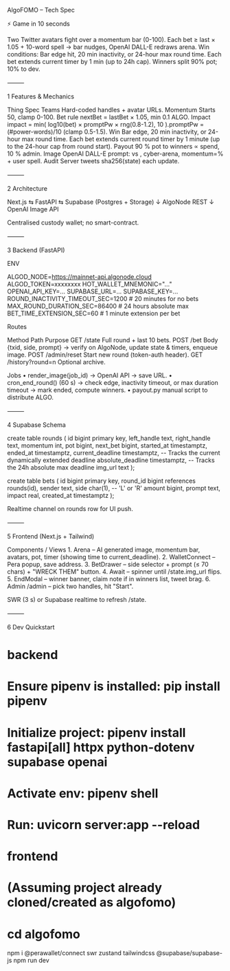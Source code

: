 AlgoFOMO – Tech Spec

⚡ Game in 10 seconds

Two Twitter avatars fight over a momentum bar (0-100).
Each bet ≥ last × 1.05 + 10-word spell → bar nudges, OpenAI DALL-E redraws arena.
Win conditions: Bar edge hit, 20 min inactivity, or 24-hour max round time. Each bet extends current timer by 1 min (up to 24h cap). Winners split 90% pot; 10% to dev.

⸻

1 Features & Mechanics

Thing	Spec
Teams	Hard-coded handles + avatar URLs.
Momentum	Starts 50, clamp 0-100.
Bet rule	nextBet = lastBet × 1.05, min 0.1 ALGO.
Impact	impact = min( log10(bet) × promptPw × rng(0.8-1.2), 10 ).promptPw = (#power-words)/10 (clamp 0.5-1.5).
Win	Bar edge, 20 min inactivity, or 24-hour max round time. Each bet extends current round timer by 1 minute (up to the 24-hour cap from round start).
Payout	90 % pot to winners ∝ spend, 10 % admin.
Image	OpenAI DALL-E prompt: <left> vs <right>, cyber-arena, momentum=<x>% + user spell.
Audit	Server tweets sha256(state) each update.


⸻

2 Architecture

Next.js  ⇆  FastAPI  ⇆  Supabase (Postgres + Storage)
            ↓
        AlgoNode REST
            ↓
      OpenAI Image API

Centralised custody wallet; no smart-contract.

⸻

3 Backend (FastAPI)

ENV

ALGOD_NODE=https://mainnet-api.algonode.cloud
ALGOD_TOKEN=xxxxxxxx
HOT_WALLET_MNEMONIC="..."
OPENAI_API_KEY=...
SUPABASE_URL=...
SUPABASE_KEY=...
ROUND_INACTIVITY_TIMEOUT_SEC=1200 # 20 minutes for no bets
MAX_ROUND_DURATION_SEC=86400   # 24 hours absolute max
BET_TIME_EXTENSION_SEC=60      # 1 minute extension per bet

Routes

Method	Path	Purpose
GET	/state	Full round + last 10 bets.
POST	/bet	Body {txid, side, prompt} → verify on AlgoNode, update state & timers, enqueue image.
POST	/admin/reset	Start new round (token-auth header).
GET	/history?round=n	Optional archive.

Jobs
	•	render_image(job_id) → OpenAI API → save URL.
	•	cron_end_round() (60 s) → check edge, inactivity timeout, or max duration timeout → mark ended, compute winners.
	•	payout.py manual script to distribute ALGO.

⸻

4 Supabase Schema

create table rounds (
  id bigint primary key,
  left_handle text,
  right_handle text,
  momentum int,
  pot bigint,
  next_bet bigint,
  started_at timestamptz,
  ended_at timestamptz,
  current_deadline timestamptz, -- Tracks the current dynamically extended deadline
  absolute_deadline timestamptz, -- Tracks the 24h absolute max deadline
  img_url text
);

create table bets (
  id bigint primary key,
  round_id bigint references rounds(id),
  sender text,
  side char(1),         -- 'L' or 'R'
  amount bigint,
  prompt text,
  impact real,
  created_at timestamptz
);

Realtime channel on rounds row for UI push.

⸻

5 Frontend (Next.js + Tailwind)

Components / Views
	1.	Arena – AI generated image, momentum bar, avatars, pot, timer (showing time to current_deadline).
	2.	WalletConnect – Pera popup, save address.
	3.	BetDrawer – side selector + prompt (≤ 70 chars) + "WRECK THEM" button.
	4.	Await – spinner until /state.img_url flips.
	5.	EndModal – winner banner, claim note if in winners list, tweet brag.
	6.	Admin /admin – pick two handles, hit "Start".

SWR (3 s) or Supabase realtime to refresh /state.

⸻

6 Dev Quickstart

# backend
# Ensure pipenv is installed: pip install pipenv
# Initialize project: pipenv install fastapi[all] httpx python-dotenv supabase openai
# Activate env: pipenv shell
# Run: uvicorn server:app --reload

# frontend
# (Assuming project already cloned/created as algofomo)
# cd algofomo
npm i @perawallet/connect swr zustand tailwindcss @supabase/supabase-js
npm run dev
